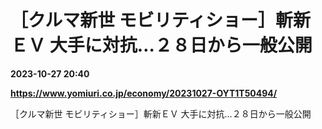 # ［クルマ新世 モビリティショー］斬新ＥＶ 大手に対抗…２８日から一般公開

**2023-10-27 20:40**

**https://www.yomiuri.co.jp/economy/20231027-OYT1T50494/**

［クルマ新世 モビリティショー］斬新ＥＶ 大手に対抗…２８日から一般公開